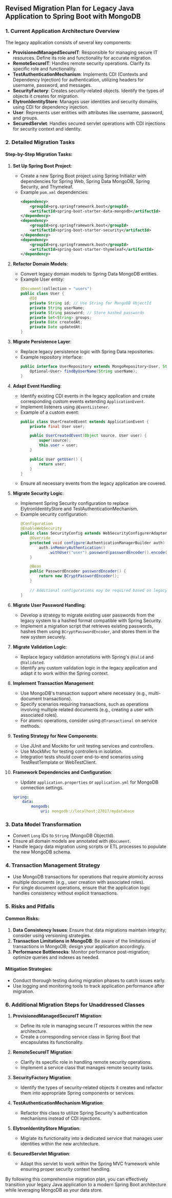 ## Revised Migration Plan for Legacy Java Application to Spring Boot with MongoDB

### 1. Current Application Architecture Overview
The legacy application consists of several key components:

- **ProvisionedManagedSecureIT**: Responsible for managing secure IT resources. Define its role and functionality for accurate migration.
- **RemoteSecureIT**: Handles remote security operations. Clarify its specific role and functionality.
- **TestAuthenticationMechanism**: Implements CDI (Contexts and Dependency Injection) for authentication, utilizing headers for username, password, and messages.
- **SecurityFactory**: Creates security-related objects. Identify the types of objects it creates for migration.
- **ElytronIdentityStore**: Manages user identities and security domains, using CDI for dependency injection.
- **User**: Represents user entities with attributes like username, password, and groups.
- **SecuredServlet**: Handles secured servlet operations with CDI injections for security context and identity.

### 2. Detailed Migration Tasks
#### Step-by-Step Migration Tasks:
1. **Set Up Spring Boot Project**:
   - Create a new Spring Boot project using Spring Initializr with dependencies for Spring Web, Spring Data MongoDB, Spring Security, and Thymeleaf.
   - Example `pom.xml` dependencies:
     ```xml
     <dependency>
         <groupId>org.springframework.boot</groupId>
         <artifactId>spring-boot-starter-data-mongodb</artifactId>
     </dependency>
     <dependency>
         <groupId>org.springframework.boot</groupId>
         <artifactId>spring-boot-starter-security</artifactId>
     </dependency>
     <dependency>
         <groupId>org.springframework.boot</groupId>
         <artifactId>spring-boot-starter-thymeleaf</artifactId>
     </dependency>
     ```

2. **Refactor Domain Models**:
   - Convert legacy domain models to Spring Data MongoDB entities.
   - Example User entity:
     ```java
     @Document(collection = "users")
     public class User {
         @Id
         private String id; // Use String for MongoDB ObjectId
         private String userName;
         private String password; // Store hashed passwords
         private Set<String> groups;
         private Date createdAt;
         private Date updatedAt;
     }
     ```

3. **Migrate Persistence Layer**:
   - Replace legacy persistence logic with Spring Data repositories.
   - Example repository interface:
     ```java
     public interface UserRepository extends MongoRepository<User, String> {
         Optional<User> findByUserName(String userName);
     }
     ```

4. **Adapt Event Handling**:
   - Identify existing CDI events in the legacy application and create corresponding custom events extending `ApplicationEvent`.
   - Implement listeners using `@EventListener`.
   - Example of a custom event:
     ```java
     public class UserCreatedEvent extends ApplicationEvent {
         private final User user;

         public UserCreatedEvent(Object source, User user) {
             super(source);
             this.user = user;
         }

         public User getUser() {
             return user;
         }
     }
     ```
   - Ensure all necessary events from the legacy application are covered.

5. **Migrate Security Logic**:
   - Implement Spring Security configuration to replace ElytronIdentityStore and TestAuthenticationMechanism.
   - Example security configuration:
     ```java
     @Configuration
     @EnableWebSecurity
     public class SecurityConfig extends WebSecurityConfigurerAdapter {
         @Override
         protected void configure(AuthenticationManagerBuilder auth) throws Exception {
             auth.inMemoryAuthentication()
                 .withUser("user").password(passwordEncoder().encode("password")).roles("USER");
         }

         @Bean
         public PasswordEncoder passwordEncoder() {
             return new BCryptPasswordEncoder();
         }
         
         // Additional configurations may be required based on legacy security logic.
     }
     ```

6. **Migrate User Password Handling**:
   - Develop a strategy to migrate existing user passwords from the legacy system to a hashed format compatible with Spring Security.
   - Implement a migration script that retrieves existing passwords, hashes them using `BCryptPasswordEncoder`, and stores them in the new system securely.

7. **Migrate Validation Logic**:
   - Replace legacy validation annotations with Spring's `@Valid` and `@Validated`.
   - Identify any custom validation logic in the legacy application and adapt it to work within the Spring context.

8. **Implement Transaction Management**:
   - Use MongoDB's transaction support where necessary (e.g., multi-document transactions).
   - Specify scenarios requiring transactions, such as operations involving multiple related documents (e.g., creating a user with associated roles).
   - For atomic operations, consider using `@Transactional` on service methods.

9. **Testing Strategy for New Components**:
   - Use JUnit and Mockito for unit testing services and controllers.
   - Use MockMvc for testing controllers in isolation.
   - Integration tests should cover end-to-end scenarios using TestRestTemplate or WebTestClient.

10. **Framework Dependencies and Configuration**:
    - Update `application.properties` or `application.yml` for MongoDB connection settings.
    ```yaml
    spring:
        data:
            mongodb:
                uri: mongodb://localhost:27017/mydatabase
    ```

### 3. Data Model Transformation
- Convert `Long` IDs to `String` (MongoDB ObjectId).
- Ensure all domain models are annotated with `@Document`.
- Handle legacy data migration using scripts or ETL processes to populate the new MongoDB schema.

### 4. Transaction Management Strategy
- Use MongoDB transactions for operations that require atomicity across multiple documents (e.g., user creation with associated roles).
- For single document operations, ensure that the application logic handles consistency without explicit transactions.

### 5. Risks and Pitfalls
#### Common Risks:
1. **Data Consistency Issues**: Ensure that data migrations maintain integrity; consider using versioning strategies.
2. **Transaction Limitations in MongoDB**: Be aware of the limitations of transactions in MongoDB; design your application accordingly.
3. **Performance Bottlenecks**: Monitor performance post-migration; optimize queries and indexes as needed.

#### Mitigation Strategies:
- Conduct thorough testing during migration phases to catch issues early.
- Use logging and monitoring tools to track application performance after migration.

### 6. Additional Migration Steps for Unaddressed Classes
1. **ProvisionedManagedSecureIT Migration**:
   - Define its role in managing secure IT resources within the new architecture.
   - Create a corresponding service class in Spring Boot that encapsulates its functionality.

2. **RemoteSecureIT Migration**:
   - Clarify its specific role in handling remote security operations.
   - Implement a service class that manages remote security tasks.

3. **SecurityFactory Migration**:
   - Identify the types of security-related objects it creates and refactor them into appropriate Spring components or services.

4. **TestAuthenticationMechanism Migration**:
   - Refactor this class to utilize Spring Security's authentication mechanisms instead of CDI injections.

5. **ElytronIdentityStore Migration**:
   - Migrate its functionality into a dedicated service that manages user identities within the new architecture.

6. **SecuredServlet Migration**:
   - Adapt this servlet to work within the Spring MVC framework while ensuring proper security context handling.

By following this comprehensive migration plan, you can effectively transition your legacy Java application to a modern Spring Boot architecture while leveraging MongoDB as your data store.